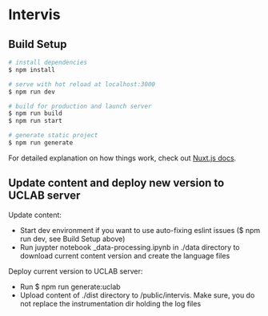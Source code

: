 # Intervis

## Build Setup

```bash
# install dependencies
$ npm install

# serve with hot reload at localhost:3000
$ npm run dev

# build for production and launch server
$ npm run build
$ npm run start

# generate static project
$ npm run generate
```

For detailed explanation on how things work, check out [Nuxt.js docs](https://nuxtjs.org).


## Update content and deploy new version to UCLAB server

Update content:
- Start dev environment if you want to use auto-fixing eslint issues ($ npm run dev, see Build Setup above)
- Run juypter notebook _data-processing.ipynb in ./data directory to download current content version and create the language files

Deploy current version to UCLAB server:
- Run $ npm run generate:uclab
- Upload content of ./dist directory to /public/intervis. Make sure, you do not replace the instrumentation dir holding the log files
